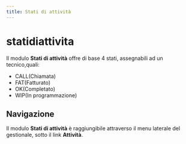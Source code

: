 ```yaml
---
title: Stati di attività
---
```


# statidiattivita

Il modulo **Stati di attività** offre di base 4 stati, assegnabili ad un tecnico,quali:

* CALL\(Chiamata\)
* FAT\(Fatturato\)
* OK\(Completato\)
* WIP\(In programmazione\)

## Navigazione

Il modulo **Stati di attività** è raggiungibile attraverso il menu laterale del gestionale, sotto il link **Attività**.

